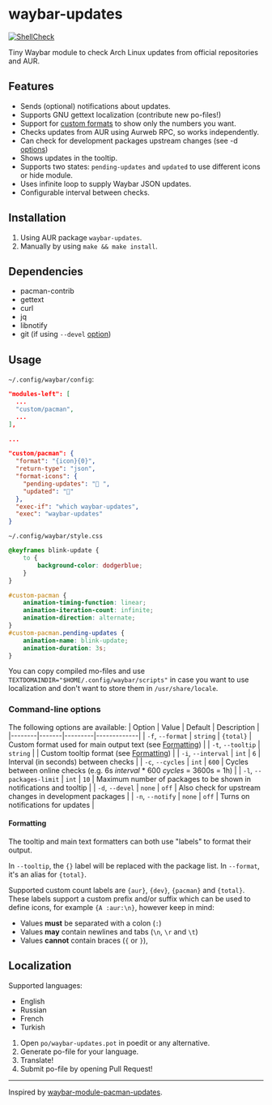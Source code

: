 # waybar-updates

[![ShellCheck](https://github.com/L11R/waybar-updates/actions/workflows/shellcheck.yml/badge.svg)](https://github.com/L11R/waybar-updates/actions/workflows/shellcheck.yml)

Tiny Waybar module to check Arch Linux updates from official repositories and AUR.

## Features
- Sends (optional) notifications about updates.
- Supports GNU gettext localization (contribute new po-files!)
- Support for [custom formats](#formatting) to show only the numbers you want.
- Checks updates from AUR using Aurweb RPC, so works independently.
- Can check for development packages upstream changes (see -d [options](#command-line-options))
- Shows updates in the tooltip.
- Supports two states: `pending-updates` and `updated` to use different icons or hide module.
- Uses infinite loop to supply Waybar JSON updates.
- Configurable interval between checks.

## Installation

1. Using AUR package `waybar-updates`.
2. Manually by using `make && make install`.

## Dependencies

- pacman-contrib
- gettext
- curl
- jq
- libnotify
- git (if using `--devel` [option](#command-line-options))

## Usage

`~/.config/waybar/config`:

```json
"modules-left": [
  ...
  "custom/pacman",
  ...
],

...

"custom/pacman": {
  "format": "{icon}{0}",
  "return-type": "json",
  "format-icons": {
    "pending-updates": " ",
    "updated": ""
  },
  "exec-if": "which waybar-updates",
  "exec": "waybar-updates"
}
```

`~/.config/waybar/style.css`

```css
@keyframes blink-update {
	to {
		background-color: dodgerblue;
	}
}

#custom-pacman {
	animation-timing-function: linear;
	animation-iteration-count: infinite;
	animation-direction: alternate;
}
#custom-pacman.pending-updates {
	animation-name: blink-update;
	animation-duration: 3s;
}
```

You can copy compiled mo-files and use `TEXTDOMAINDIR="$HOME/.config/waybar/scripts"` in case you want
to use localization and don't want to store them in `/usr/share/locale`.

### Command-line options
The following options are available:
| Option | Value | Default | Description |
|--------|-------|---------|-------------|
| `-f`, `--format` | `string` | `{total}` | Custom format used for main output text (see [Formatting](#formatting)) |
| `-t`, `--tooltip` | `string` |  | Custom tooltip format (see [Formatting](#formatting)) |
| `-i`, `--interval` | `int` | `6` | Interval (in seconds) between checks |
| `-c`, `--cycles` | `int` | `600` | Cycles between online checks (e.g. 6s *interval* * 600 *cycles* = 3600s = 1h) |
| `-l`, `--packages-limit` | `int` | `10` | Maximum number of packages to be shown in notifications and tooltip |
| `-d`, `--devel` | `none` | `off` | Also check for upstream changes in development packages |
| `-n`, `--notify` | `none` | `off` | Turns on notifications for updates |

#### Formatting

The tooltip and main text formatters can both use "labels" to format their output.

In `--tooltip`, the `{}` label will be replaced with the package list. In `--format`, it's an alias for `{total}`.

Supported custom count labels are `{aur}`, `{dev}`, `{pacman}` and `{total}`. These labels support a custom prefix and/or suffix which can be used to define icons, for example `{A :aur:\n}`, however keep in mind:
* Values **must** be separated with a colon (`:`)
* Values **may** contain newlines and tabs (`\n`, `\r` and `\t`)
* Values **cannot** contain braces (`{` or `}`), 


## Localization

Supported languages:

- English
- Russian
- French
- Turkish

1. Open `po/waybar-updates.pot` in poedit or any alternative.
2. Generate po-file for your language.
3. Translate!
4. Submit po-file by opening Pull Request!

---

Inspired by [waybar-module-pacman-updates](https://github.com/coffebar/waybar-module-pacman-updates).
